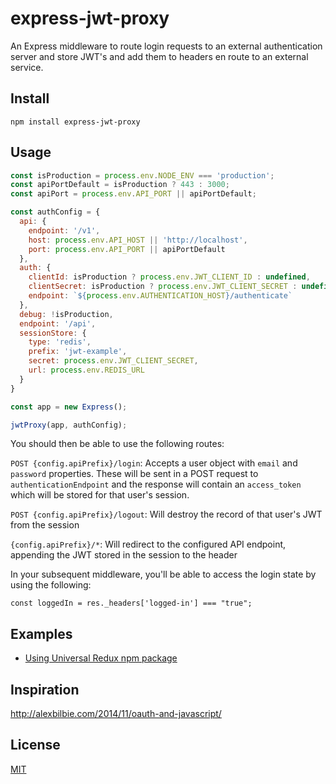 # express-jwt-proxy

An Express middleware to route login requests to an external authentication server and store JWT's and add them to headers en route to an external service.

## Install

`npm install express-jwt-proxy`

## Usage

```javascript
const isProduction = process.env.NODE_ENV === 'production';
const apiPortDefault = isProduction ? 443 : 3000;
const apiPort = process.env.API_PORT || apiPortDefault;

const authConfig = {
  api: {
    endpoint: '/v1',
    host: process.env.API_HOST || 'http://localhost',
    port: process.env.API_PORT || apiPortDefault
  },
  auth: {
    clientId: isProduction ? process.env.JWT_CLIENT_ID : undefined,
    clientSecret: isProduction ? process.env.JWT_CLIENT_SECRET : undefined,
    endpoint: `${process.env.AUTHENTICATION_HOST}/authenticate`
  },
  debug: !isProduction,
  endpoint: '/api',
  sessionStore: {
    type: 'redis',
    prefix: 'jwt-example',
    secret: process.env.JWT_CLIENT_SECRET,
    url: process.env.REDIS_URL
  }
}

const app = new Express();

jwtProxy(app, authConfig);
```

You should then be able to use the following routes:

`POST {config.apiPrefix}/login`: Accepts a user object with `email` and `password` properties. These will be sent in a POST request to `authenticationEndpoint` and the response will contain an `access_token` which will be stored for that user's session.

`POST {config.apiPrefix}/logout`: Will destroy the record of that user's JWT from the session

`{config.apiPrefix}/*`: Will redirect to the configured API endpoint, appending the JWT stored in the session to the header

In your subsequent middleware, you'll be able to access the login state by using the following:

```
const loggedIn = res._headers['logged-in'] === "true";
```

## Examples

- [Using Universal Redux npm package](https://github.com/bdefore/universal-redux/tree/0.x/examples/jwt)

## Inspiration

http://alexbilbie.com/2014/11/oauth-and-javascript/

## License

[MIT](LICENSE)
